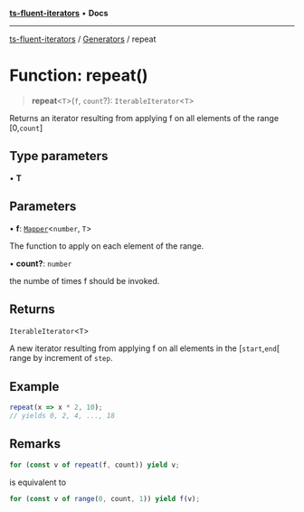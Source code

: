 [**ts-fluent-iterators**](../../../README.md) • **Docs**

---

[ts-fluent-iterators](../../../README.md) / [Generators](../README.md) / repeat

# Function: repeat()

> **repeat**\<`T`\>(`f`, `count`?): `IterableIterator`\<`T`\>

Returns an iterator resulting from applying f on all elements of the range [0,`count`]

## Type parameters

• **T**

## Parameters

• **f**: [`Mapper`](../../../type-aliases/Mapper.md)\<`number`, `T`\>

The function to apply on each element of the range.

• **count?**: `number`

the numbe of times f should be invoked.

## Returns

`IterableIterator`\<`T`\>

A new iterator resulting from applying f on all elements in the [`start`,`end`[ range by increment of `step`.

## Example

```ts
repeat(x => x * 2, 10);
// yields 0, 2, 4, ..., 18
```

## Remarks

```ts
for (const v of repeat(f, count)) yield v;
```

is equivalent to

```ts
for (const v of range(0, count, 1)) yield f(v);
```
